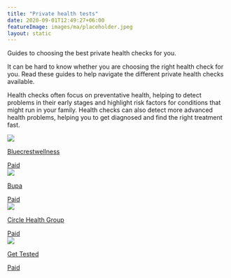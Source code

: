 ```yaml
---
title: "Private health tests"
date: 2020-09-01T12:49:27+06:00
featureImage: images/ma/placeholder.jpeg
layout: static
---
```


Guides to choosing the best private health checks for you.

It can be hard to know whether you are choosing the right health check for you. Read these guides to help navigate the different private health checks available.

Health checks often focus on preventative health, helping to detect problems in their early stages and highlight risk factors for conditions that might run in your family. Health checks can also detect more advanced health problems, helping you to get diagnosed and find the right treatment fast.

<a class="ma-link" href="https://www.bluecrestwellness.com/health-checks"><div class="ma-card ma-card-Health"><div class="ma-icon"><img src ="/images/Icon-pound - health - opacity.svg"/></div><div class="ma-name"><p>Bluecrestwellness</p></div><div class="ma-paid-text"><span>Paid</span></div></div></a><a class="ma-link" href="https://www.bupa.co.uk/health/health-assessments/compare-health-assessments"><div class="ma-card ma-card-Health"><div class="ma-icon"><img src ="/images/Icon-pound - health - opacity.svg"/></div><div class="ma-name"><p>Bupa</p></div><div class="ma-paid-text"><span>Paid</span></div></div></a><a class="ma-link" href="https://www.circlehealthgroup.co.uk/treatments/health-assessments--advanced"><div class="ma-card ma-card-Health"><div class="ma-icon"><img src ="/images/Icon-pound - health - opacity.svg"/></div><div class="ma-name"><p>Circle Health Group</p></div><div class="ma-paid-text"><span>Paid</span></div></div></a><a class="ma-link" href="https://www.awin1.com/cread.php?awinmid=45209&awinaffid=1198638&ued=https%3A%2F%2Fgettested.co.uk%2F"><div class="ma-card ma-card-Health"><div class="ma-icon"><img src ="/images/Icon-pound - health - opacity.svg"/></div><div class="ma-name"><p>Get Tested</p></div><div class="ma-paid-text"><span>Paid</span></div></div></a>  

<br/><br/>






